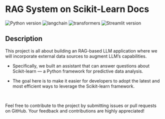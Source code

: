 # RAG System on Scikit-Learn Docs

![Python version](https://img.shields.io/badge/python-3.9+-blue.svg) ![langchain](https://img.shields.io/badge/langchain-0.1.16-green.svg) 
![transformers](https://img.shields.io/badge/transformers-4.39.3+-yellow.svg) ![Streamlit version](https://img.shields.io/badge/streamlit-1.31.1-red.svg) 

## Description

This project is all about building an RAG-based LLM application where we will incorporate external data sources to augment LLM’s capabilities.

- Specifically, we built an assistant that can answer questions about Scikit-learn — a Python framework for predictive data analysis.
  
- The goal here is to make it easier for developers to adopt the latest and most efficient ways to leverage the Scikit-learn framework.


&nbsp;
&nbsp;
&nbsp;
&nbsp;
&nbsp;
&nbsp;
&nbsp;
&nbsp;
&nbsp;
&nbsp;
&nbsp;
&nbsp;
&nbsp;
&nbsp;
&nbsp;



Feel free to contribute to the project by submitting issues or pull requests on GitHub. Your feedback and contributions are highly appreciated!
